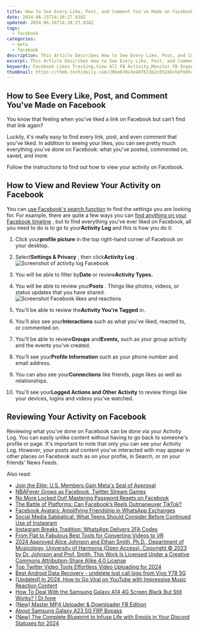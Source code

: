 ```yaml
---
title: How to See Every Like, Post, and Comment You've Made on Facebook
date: 2024-06-25T14:38:27.038Z
updated: 2024-06-26T14:38:27.038Z
tags:
  - facebook
categories:
  - meta
  - facebook
description: This Article Describes How to See Every Like, Post, and Comment You've Made on Facebook
excerpt: This Article Describes How to See Every Like, Post, and Comment You've Made on Facebook
keywords: Facebook Likes Tracking,View All FB Activity,Monitor FB Engagement,History of Facebook Interactions,Check Past Facebook Posts,Facebook Comments Archive,See Total Social Media Impact
thumbnail: https://thmb.techidaily.com/20be038a3e48f613b2c652d4cbdf605ae5da9fdcfecec9d6029a84b03a72309d.jpg
---
```


## How to See Every Like, Post, and Comment You've Made on Facebook

 You know that feeling when you've liked a link on Facebook but can't find that link again?

 Luckily, it's really easy to find every link, post, and even comment that you've liked. In addition to seeing your likes, you can see pretty much everything you've done on Facebook: what you've posted, commented on, saved, and more.

 Follow the instructions to find out how to view your activity on Facebook.

## How to View and Review Your Activity on Facebook

 You can [use Facebook's search function](https://www.makeuseof.com/tag/5-facebook-search-tips/) to find the settings you are looking for. For example, there are quite a few ways you can [find anything on your Facebook timeline](https://www.makeuseof.com/tag/5-tools-help-find-anything-facebook-timeline/) , but to find everything you've ever liked on Facebook, all you need to do is to go to your**Activity Log** and this is how you do it:

1. Click your**profile picture** in the top right-hand corner of Facebook on your desktop.
2. Select**Settings & Privacy** , then click**Activity Log** .  
![Screenshot of activity log Facebook](https://static1.makeuseofimages.com/wordpress/wp-content/uploads/2022/11/activity-log-view.jpg)
3. You will be able to filter by**Date** or review**Activity Types.**
4. You will be able to review your**Posts** . Things like photos, videos, or status updates that you have shared.  
![Screenshot Facebook likes and reactions](https://static1.makeuseofimages.com/wordpress/wp-content/uploads/2022/11/likes-and-reactions.jpg)
5. You'll be able to review the**Activity You're Tagged** in.

1. You'll also see your**Interactions** such as what you've liked, reacted to, or commented on.
2. You'll be able to review**Groups** and**Events,** such as your group activity and the events you've created.
3. You'll see your**Profile Information** such as your phone number and email address.
4. You can also see your**Connections** like friends, page likes as well as relationships.
5. You'll see your**Logged Actions and Other Activity** to review things like your devices, logins and videos you've watched.

## Reviewing Your Activity on Facebook

 Reviewing what you've done on Facebook can be done via your Activity Log. You can easily unlike content without having to go back to someone's profile or page. It's important to note that only you can see your Activity Log. However, your posts and content you've interacted with may appear in other places on Facebook such as on your profile, in Search, or on your friends' News Feeds.


<ins class="adsbygoogle"
     style="display:block"
     data-ad-format="autorelaxed"
     data-ad-client="ca-pub-7571918770474297"
     data-ad-slot="1223367746"></ins>



<ins class="adsbygoogle"
     style="display:block"
     data-ad-client="ca-pub-7571918770474297"
     data-ad-slot="8358498916"
     data-ad-format="auto"
     data-full-width-responsive="true"></ins>

<span class="atpl-alsoreadstyle">Also read:</span>
<div><ul>
<li><a href="https://facebook.techidaily.com/join-the-elite-us-members-gain-metas-seal-of-approval/"><u>Join the Elite: U.S. Members Gain Meta's Seal of Approval</u></a></li>
<li><a href="https://facebook.techidaily.com/nbafever-grows-as-facebook-twitter-stream-games/"><u>NBAFever Grows as Facebook, Twitter Stream Games</u></a></li>
<li><a href="https://facebook.techidaily.com/no-more-locked-out-mastering-password-resets-on-facebook/"><u>No More Locked Out! Mastering Password Resets on Facebook</u></a></li>
<li><a href="https://facebook.techidaily.com/the-battle-of-platforms-can-facebooks-reels-outmaneuver-tiktok/"><u>The Battle of Platforms: Can Facebook’s Reels Outmaneuver TikTok?</u></a></li>
<li><a href="https://facebook.techidaily.com/facebook-avatars-amplifying-friendship-in-whatsapp-exchanges/"><u>Facebook Avatars: Amplifying Friendship in WhatsApp Exchanges</u></a></li>
<li><a href="https://facebook.techidaily.com/social-media-sabbatical-what-teens-should-consider-before-continued-use-of-instagram/"><u>Social Media Sabbatical: What Teens Should Consider Before Continued Use of Instagram</u></a></li>
<li><a href="https://facebook.techidaily.com/instagram-breaks-tradition-whatsapp-delivers-2fa-codes/"><u>Instagram Breaks Tradition: WhatsApp Delivers 2FA Codes</u></a></li>
<li><a href="https://ai-driven-video-production.techidaily.com/from-flat-to-fabulous-best-tools-for-converting-videos-to-vr/"><u>From Flat to Fabulous Best Tools for Converting Videos to VR</u></a></li>
<li><a href="https://sound-tweaking.techidaily.com/2024-approved-alice-johnson-and-ethan-smith-phd-department-of-musicology-university-of-harmonia-open-access-copyright-2023-by-dr-johnson-and-prof-smith-this/"><u>2024 Approved Alice Johnson and Ethan Smith, Ph.D., Department of Musicology, University of Harmonia (Open Access). Copyright © 2023 by Dr. Johnson and Prof. Smith. This Work Is Licensed Under a Creative Commons Attribution-Share Alike 4.0 License</u></a></li>
<li><a href="https://some-approaches.techidaily.com/top-twitter-video-tools-effortless-video-uploading-for-2024/"><u>Top Twitter Video Tools  Effortless Video Uploading for 2024</u></a></li>
<li><a href="https://phone-solutions.techidaily.com/best-android-data-recovery-undelete-lost-call-logs-from-vivo-y78-5g-by-fonelab-android-recover-call-logs/"><u>Best Android Data Recovery - undelete lost call logs from Vivo Y78 5G</u></a></li>
<li><a href="https://eaxpv-info.techidaily.com/updated-in-2024-how-to-go-viral-on-youtube-with-impressive-music-reaction-content/"><u>[Updated] In 2024, How to Go Viral on YouTube with Impressive Music Reaction Content</u></a></li>
<li><a href="https://change-location.techidaily.com/how-to-deal-with-the-samsung-galaxy-a14-4g-screen-black-but-still-works-drfone-by-drfone-fix-android-problems-fix-android-problems/"><u>How To Deal With the Samsung Galaxy A14 4G Screen Black But Still Works? | Dr.fone</u></a></li>
<li><a href="https://facebook-video-recording.techidaily.com/new-master-mp4-uploader-and-downloader-fb-edition/"><u>[New] Master MP4 Uploader & Downloader  FB Edition</u></a></li>
<li><a href="https://android-frp.techidaily.com/about-samsung-galaxy-a23-5g-frp-bypass-by-drfone-android/"><u>About Samsung Galaxy A23 5G FRP Bypass</u></a></li>
<li><a href="https://discord-videos.techidaily.com/new-the-complete-blueprint-to-infuse-life-with-emojis-in-your-discord-statuses-for-2024/"><u>[New] The Complete Blueprint to Infuse Life with Emojis in Your Discord Statuses for 2024</u></a></li>
</ul></div>
